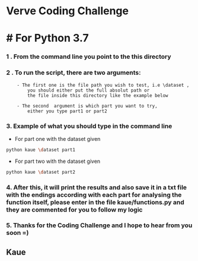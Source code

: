 # Verve Coding Challenge 


# # For Python 3.7  

### 1 . From the command line you point to the this directory 

### 2 . To run the script, there are two arguments: 
        - The first one is the file path you wish to test, i.e \dataset ,  
            you should either put the full absolut path or  
            the file inside this directory like the example below 

        - The second  argument is which part you want to try,  
            either you type part1 or part2 

### 3. Example of what you should type in the command line 

 - For part one with the dataset given
```bash
python kaue \dataset part1
```

 - For part two with the dataset given
```bash
python kaue \dataset part2
```
### 4. After this, it will print the results and also save it in a txt file with the endings according with each part for analysing the function itself, please enter in the file kaue/functions.py and they are commented for you to follow my logic


### 5. Thanks for the Coding Challenge and I hope to hear from you soon =)  

## Kaue
